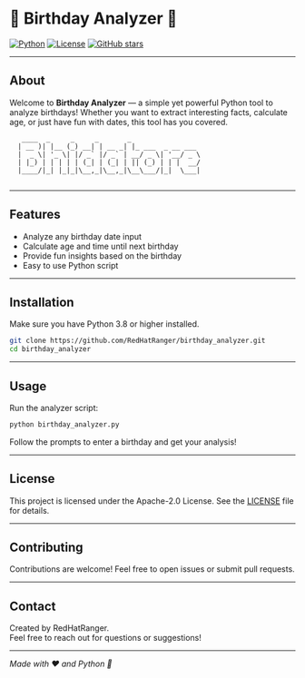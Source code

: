 # 🎉 Birthday Analyzer 🎂

[![Python](https://img.shields.io/badge/python-3.8%2B-blue?logo=python&style=flat-square)](https://www.python.org/)
[![License](https://img.shields.io/badge/license-Apache%202.0-green?style=flat-square)](LICENSE)
[![GitHub stars](https://img.shields.io/github/stars/RedHatRanger/birthday_analyzer?style=social)](https://github.com/RedHatRanger/birthday_analyzer/stargazers)

---

## About

Welcome to **Birthday Analyzer** — a simple yet powerful Python tool to analyze birthdays! Whether you want to extract interesting facts, calculate age, or just have fun with dates, this tool has you covered.

```
   ____  _     _     _       _                 
  | __ )| |__ (_) __| | __ _| |_ ___  _ __ ___ 
  |  _ \| '_ \| |/ _` |/ _` | __/ _ \| '__/ _ \
  | |_) | | | | | (_| | (_| | || (_) | | |  __/
  |____/|_| |_|_|\__,_|\__,_|\__\___/|_|  \___|
                                              
```

---

## Features

- Analyze any birthday date input
- Calculate age and time until next birthday
- Provide fun insights based on the birthday
- Easy to use Python script

---

## Installation

Make sure you have Python 3.8 or higher installed.

```bash
git clone https://github.com/RedHatRanger/birthday_analyzer.git
cd birthday_analyzer
```

---

## Usage

Run the analyzer script:

```bash
python birthday_analyzer.py
```

Follow the prompts to enter a birthday and get your analysis!

---

## License

This project is licensed under the Apache-2.0 License. See the [LICENSE](LICENSE) file for details.

---

## Contributing

Contributions are welcome! Feel free to open issues or submit pull requests.

---

## Contact

Created by RedHatRanger.  
Feel free to reach out for questions or suggestions!

---

*Made with ❤️ and Python 🐍*

